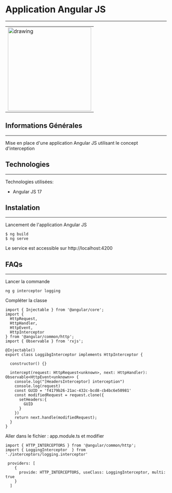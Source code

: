 ﻿## <h1>Application Angular JS</h1>
***
<table>
  <tr>
    <td><img src="https://www.mag-corp.com/wp-content/uploads/2021/08/angular.png" alt="drawing" height="260px"/></td>
  </tr>
</table>

## Informations Générales
***
Mise en place d'une application Angular JS utilisant le concept d'interception

## Technologies
***
Technologies utilisées:
* Angular JS 17
  
## Instalation
***
Lancement de l'application Angular JS<br>
```
$ ng build
$ ng serve
```
Le service est accessible sur http://localhost:4200

## FAQs
***
Lancer la commande
```
ng g interceptor logging
```
Compléter la classe

```
import { Injectable } from '@angular/core';
import {
  HttpRequest,
  HttpHandler,
  HttpEvent,
  HttpInterceptor
} from '@angular/common/http';
import { Observable } from 'rxjs';

@Injectable()
export class LoggibgInterceptor implements HttpInterceptor {

  constructor() {}

  intercept(request: HttpRequest<unknown>, next: HttpHandler): Observable<HttpEvent<unknown>> {
    console.log("[HeadersInterceptor] interception")
    console.log(request)
    const GUID = 'f4179b26-21ac-432c-bcd8-cb4bc6e50981'
    const modifiedRequest = request.clone({
      setHeaders:{
        GUID
      }
    })
    return next.handle(modifiedRequest);
  }
}
```
Aller dans le fichier : 
app.module.ts et modifier
```
import { HTTP_INTERCEPTORS } from '@angular/common/http';
import { LoggingInterceptor  } from './interceptors/logging.interceptor'

 providers: [
    {
      provide: HTTP_INTERCEPTORS, useClass: LoggingInterceptor, multi: true
    }
  ]
```



